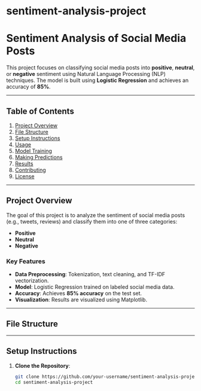 # sentiment-analysis-project

# Sentiment Analysis of Social Media Posts

This project focuses on classifying social media posts into **positive**, **neutral**, or **negative** sentiment using Natural Language Processing (NLP) techniques. The model is built using **Logistic Regression** and achieves an accuracy of **85%**.

---

## Table of Contents
1. [Project Overview](#project-overview)
2. [File Structure](#file-structure)
3. [Setup Instructions](#setup-instructions)
4. [Usage](#usage)
5. [Model Training](#model-training)
6. [Making Predictions](#making-predictions)
7. [Results](#results)
8. [Contributing](#contributing)
9. [License](#license)

---

## Project Overview
The goal of this project is to analyze the sentiment of social media posts (e.g., tweets, reviews) and classify them into one of three categories:
- **Positive**
- **Neutral**
- **Negative**

### Key Features
- **Data Preprocessing**: Tokenization, text cleaning, and TF-IDF vectorization.
- **Model**: Logistic Regression trained on labeled social media data.
- **Accuracy**: Achieves **85% accuracy** on the test set.
- **Visualization**: Results are visualized using Matplotlib.

---
## File Structure

---

## Setup Instructions
1. **Clone the Repository**:
   ```bash
   git clone https://github.com/your-username/sentiment-analysis-project.git
   cd sentiment-analysis-project

